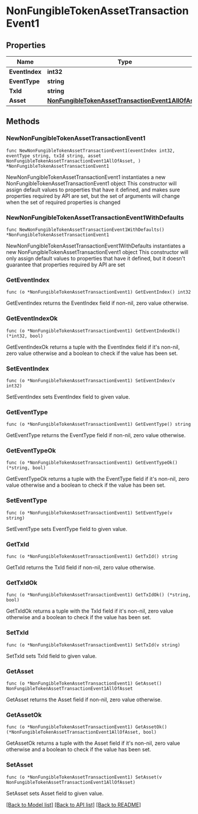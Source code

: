 # NonFungibleTokenAssetTransactionEvent1

## Properties

Name | Type | Description | Notes
------------ | ------------- | ------------- | -------------
**EventIndex** | **int32** |  | 
**EventType** | **string** |  | 
**TxId** | **string** |  | 
**Asset** | [**NonFungibleTokenAssetTransactionEvent1AllOfAsset**](NonFungibleTokenAssetTransactionEvent1AllOfAsset.md) |  | 

## Methods

### NewNonFungibleTokenAssetTransactionEvent1

`func NewNonFungibleTokenAssetTransactionEvent1(eventIndex int32, eventType string, txId string, asset NonFungibleTokenAssetTransactionEvent1AllOfAsset, ) *NonFungibleTokenAssetTransactionEvent1`

NewNonFungibleTokenAssetTransactionEvent1 instantiates a new NonFungibleTokenAssetTransactionEvent1 object
This constructor will assign default values to properties that have it defined,
and makes sure properties required by API are set, but the set of arguments
will change when the set of required properties is changed

### NewNonFungibleTokenAssetTransactionEvent1WithDefaults

`func NewNonFungibleTokenAssetTransactionEvent1WithDefaults() *NonFungibleTokenAssetTransactionEvent1`

NewNonFungibleTokenAssetTransactionEvent1WithDefaults instantiates a new NonFungibleTokenAssetTransactionEvent1 object
This constructor will only assign default values to properties that have it defined,
but it doesn't guarantee that properties required by API are set

### GetEventIndex

`func (o *NonFungibleTokenAssetTransactionEvent1) GetEventIndex() int32`

GetEventIndex returns the EventIndex field if non-nil, zero value otherwise.

### GetEventIndexOk

`func (o *NonFungibleTokenAssetTransactionEvent1) GetEventIndexOk() (*int32, bool)`

GetEventIndexOk returns a tuple with the EventIndex field if it's non-nil, zero value otherwise
and a boolean to check if the value has been set.

### SetEventIndex

`func (o *NonFungibleTokenAssetTransactionEvent1) SetEventIndex(v int32)`

SetEventIndex sets EventIndex field to given value.


### GetEventType

`func (o *NonFungibleTokenAssetTransactionEvent1) GetEventType() string`

GetEventType returns the EventType field if non-nil, zero value otherwise.

### GetEventTypeOk

`func (o *NonFungibleTokenAssetTransactionEvent1) GetEventTypeOk() (*string, bool)`

GetEventTypeOk returns a tuple with the EventType field if it's non-nil, zero value otherwise
and a boolean to check if the value has been set.

### SetEventType

`func (o *NonFungibleTokenAssetTransactionEvent1) SetEventType(v string)`

SetEventType sets EventType field to given value.


### GetTxId

`func (o *NonFungibleTokenAssetTransactionEvent1) GetTxId() string`

GetTxId returns the TxId field if non-nil, zero value otherwise.

### GetTxIdOk

`func (o *NonFungibleTokenAssetTransactionEvent1) GetTxIdOk() (*string, bool)`

GetTxIdOk returns a tuple with the TxId field if it's non-nil, zero value otherwise
and a boolean to check if the value has been set.

### SetTxId

`func (o *NonFungibleTokenAssetTransactionEvent1) SetTxId(v string)`

SetTxId sets TxId field to given value.


### GetAsset

`func (o *NonFungibleTokenAssetTransactionEvent1) GetAsset() NonFungibleTokenAssetTransactionEvent1AllOfAsset`

GetAsset returns the Asset field if non-nil, zero value otherwise.

### GetAssetOk

`func (o *NonFungibleTokenAssetTransactionEvent1) GetAssetOk() (*NonFungibleTokenAssetTransactionEvent1AllOfAsset, bool)`

GetAssetOk returns a tuple with the Asset field if it's non-nil, zero value otherwise
and a boolean to check if the value has been set.

### SetAsset

`func (o *NonFungibleTokenAssetTransactionEvent1) SetAsset(v NonFungibleTokenAssetTransactionEvent1AllOfAsset)`

SetAsset sets Asset field to given value.



[[Back to Model list]](../README.md#documentation-for-models) [[Back to API list]](../README.md#documentation-for-api-endpoints) [[Back to README]](../README.md)


